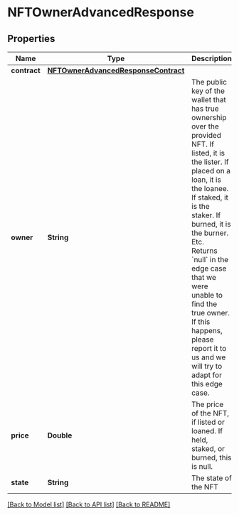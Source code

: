 # NFTOwnerAdvancedResponse

## Properties
Name | Type | Description | Notes
------------ | ------------- | ------------- | -------------
**contract** | [**NFTOwnerAdvancedResponseContract**](NFTOwnerAdvancedResponseContract.md) |  | [optional] 
**owner** | **String** | The public key of the wallet that has true ownership over the provided NFT. If listed, it is the lister. If placed on a loan, it is the loanee. If staked, it is the staker. If burned, it is the burner. Etc. Returns &#x60;null&#x60; in the edge case that we were unable to find the true owner. If this happens, please report it to us and we will try to adapt for this edge case.  | [optional] 
**price** | **Double** | The price of the NFT, if listed or loaned. If held, staked, or burned, this is null. | [optional] 
**state** | **String** | The state of the NFT | [optional] 

[[Back to Model list]](../README.md#documentation-for-models) [[Back to API list]](../README.md#documentation-for-api-endpoints) [[Back to README]](../README.md)


